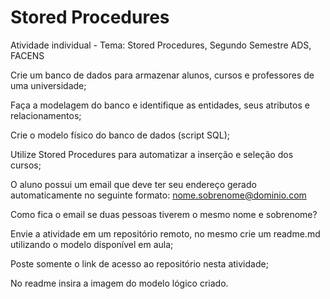 # Stored Procedures
Atividade individual - Tema: Stored Procedures, Segundo Semestre ADS, FACENS

Crie um banco de dados para armazenar alunos, cursos e professores de uma
universidade;

Faça a modelagem do banco e identifique as entidades, seus atributos e relacionamentos;

Crie o modelo físico do banco de dados (script SQL);

Utilize Stored Procedures para automatizar a inserção e seleção dos cursos;

O aluno possui um email que deve ter seu endereço gerado automaticamente no seguinte formato:
nome.sobrenome@dominio.com

Como fica o email se duas pessoas tiverem o mesmo nome e sobrenome?

Envie a atividade em um repositório remoto, no mesmo crie um readme.md utilizando o modelo disponível em aula;

Poste somente o link de acesso ao repositório nesta atividade;

No readme insira a imagem do modelo lógico criado.
